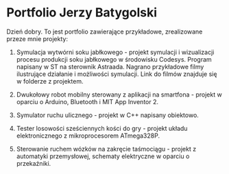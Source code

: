 # Portfolio Jerzy Batygolski
Dzień dobry. To jest portfolio zawierające przykładowe, zrealizowane przeze mnie projekty:

1. Symulacja wytwórni soku jabłkowego - projekt symulacji i wizualizacji procesu produkcji soku jabłkowego w środowisku Codesys. Program napisany w ST na sterownik Astraada. Nagrano przykładowe filmy ilustrujące działanie i możliwości symulacji. Link do filmów znajduje się w folderze z projektem.

2. Dwukołowy robot mobilny sterowany z aplikacji na smartfona - projekt w oparciu o Arduino, Bluetooth i MIT App Inventor 2.

3. Symulator ruchu ulicznego - projekt w C++ napisany obiektowo.

4. Tester losowości sześciennych kości do gry - projekt układu elektronicznego z mikroprocesorem ATmega328P.

5. Sterowanie ruchem wózków na zakręcie taśmociągu - projekt z automatyki przemysłowej, schematy elektryczne w oparciu o przekaźniki.



